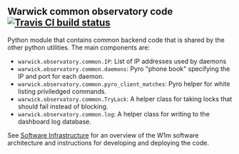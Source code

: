 ## Warwick common observatory code [![Travis CI build status](https://travis-ci.org/warwick-one-metre/warwick-observatory.svg?branch=master)](https://travis-ci.org/warwick-one-metre/warwick-observatory)

Python module that contains common backend code that is shared by the other python utilities.
The main components are:
* `warwick.observatory.common.IP`: List of IP addresses used by daemons
* `warwick.observatory.common.daemons`: Pyro "phone book" specifying the IP and port for each daemon.
* `warwick.observatory.common.pyro_client_matches`: Pyro helper for white listing priviledged commands.
* `warwick.observatory.common.TryLock`: A helper class for taking locks that should fail instead of blocking.
* `warwick.observatory.common.log`: A helper class for writing to the dashboard log database.

See [Software Infrastructure](https://github.com/warwick-one-metre/docs/wiki/Software-Infrastructure) for an overview of the W1m software architecture and instructions for developing and deploying the code.
